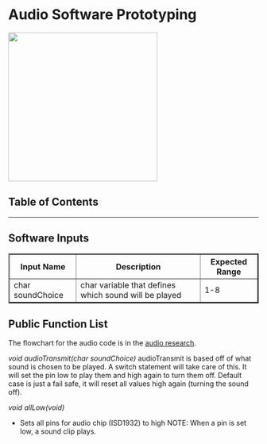 <h1>Audio Software Prototyping</h1>

<img src='https://thecogs-reflectiveshield2-ecen4013.googlecode.com/hg/wiki/Proto/Software/Audio/Proto_Software_Audio_headerimg.png' height='300px' />


<h2>Table of Contents</h2>




---


## Software Inputs ##

<table border='2px'>
<blockquote><tr>
<blockquote><th>Input Name</th>
<th>Description</th>
<th>Expected Range</th>
</blockquote></tr>
<tr>
<blockquote><td>char soundChoice</td>
<td>char variable that defines which sound will be played</td>
<td>1-8</td>
</blockquote></tr>
</table></blockquote>

## Public Function List ##

The flowchart for the audio code is in the <a href='https://code.google.com/p/thecogs-reflectiveshield2-ecen4013/wiki/Audio?ts=1384709881&updated=Audio#Code_Flowchart'>audio research</a>.

_void audioTransmit(char soundChoice)_
audioTransmit is based off of what sound is chosen to be played. A switch statement will take care of this. It will set the pin low to play them and high again to turn them off. Default case is just a fail safe, it will reset all values high again (turning the sound off).

_void allLow(void)_
- Sets all pins for audio chip (ISD1932) to high
NOTE: When a pin is set low, a sound clip plays.